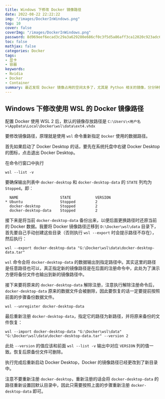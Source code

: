 ```yaml
---
title: Windows 下修改 Docker 镜像路径
date: 2022-08-22 22:22:22
img: "/images/DockerInWindows.png"
top: 10
cover: false
coverImg: "/images/DockerInWindows.png"
password: 8d969eef6ecad3c29a3a629280e686cf0c3f5d5a86aff3ca12020c923adc6c92
toc: false
mathjax: false
categories: Docker
tags:
- 显卡
- 容器
keywords:
- Nvidia
- Docker
- Container
summary: 最近发现 Docker 镜像占用的空间太多了，尤其是 Python 相关的镜像，分分钟把 C 盘 D 盘占满了...单独搞了个大硬盘专门装镜像、依赖、数据集
---
```


## Windows 下修改使用 WSL 的 Docker 镜像路径

配置 Docker 使用 WSL 2 后，默认的镜像存放路径是 `C:\Users\<用户名>\AppData\Local\Docker\wsl\data\ext4.vhdx`

要修改镜像路径，原理就是使用 `wsl` 命令重新指定 `Docker` 使用的数据路径。

首先如果启动了 Docker Desktop 的话，要先在系统托盘中右键 Docker Desktop 的图标，点击退出 Docker Desktop。

在命令行窗口中执行

```shell
wsl --list -v
```

要确保输出列表中 `docker-desktop` 和 `docker-desktop-data` 的 `STATE` 列均为 `Stopped`。即：

```shell
  NAME                   STATE           VERSION
* Ubuntu                 Stopped         2
  docker-desktop         Stopped         2
  docker-desktop-data    Stopped         2
```

接下来是将当前 `docker-desktop-data` 备份出来，以便后面更换路径时还原当前的 Docker 数据。我要将 Docker 镜像路径迁移到 `D:\Docker\wsl\data` 目录下，首先要自己手动创建这些目录（否则执行 `wsl --export` 时会提示路径不存在），然后执行：

```shell
wsl --export docker-desktop-data "G:\Docker\wsl\data\docker-desktop-data.tar"
```

`wsl` 命令会将 `docker-desktop-data` 的数据输出到指定路径中。其实这里的路径是任意路径也可以，真正指定新的镜像路径是在后面的注册命令中，此处为了演示方便将备份文件也输出到新的镜像路径中。

接下来要将原来的 `docker-desktop-data` 解除注册，注意执行解除注册命令后，`docker-desktop-data` 原来的数据文件会被删除，因此要恢复的话一定要提前按照前面的步骤备份数据文件。

```shell
wsl --unregister docker-desktop-data
```

最后重新注册 `docker-desktop-data`，指定它的路径为新路径，并将原来备份的文件恢复：

```shell
wsl --import docker-desktop-data "G:\Docker\wsl\data" "G:\Docker\wsl\data\docker-desktop-data.tar" --version 2
```

此处 `--version` 的值应该和前面 `wsl --list -v` 输出中对应 `VERSION` 列的值一致。恢复后原备份文件可删除。

执行完成后重新启动 Docker Desktop，Docker 的镜像路径已经更改到了新目录中。

注意不要重新注册 `docker-desktop`，重新注册的话会将 `docker-desktop-data` 的路径重新设置回默认目录中，因此只需要按照上面的步骤重新注册 `docker-desktop-data` 即可。
